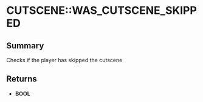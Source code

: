 # CUTSCENE::WAS_CUTSCENE_SKIPPED

## Summary
Checks if the player has skipped the cutscene

## Returns
* **BOOL**